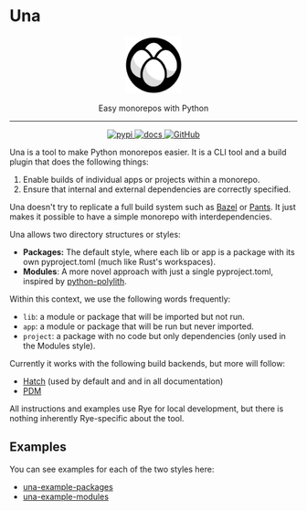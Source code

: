 # Una

<div align="center">
  <img src="assets/logo.svg" width="100">
  <p>Easy monorepos with Python</p>
</div>

----
<div align="center">

<a href="https://pypi.org/project/una/">
<img alt="pypi" src="https://img.shields.io/pypi/v/una.svg?logo=pypi&label=PyPI&logoColor=gold">
</a>
<a href="https://una.rdrn.me/">
<img alt="docs" src="https://img.shields.io/badge/Docs-gray?logo=materialformkdocs&logoColor=white">
</a>
<a href="https://github.com/carderne/una">
<img alt="GitHub" src="https://img.shields.io/badge/GitHub-una-blue?logo=github">
</a>

</div>

Una is a tool to make Python monorepos easier. It is a CLI tool and a build plugin that does the following things:

1. Enable builds of individual apps or projects within a monorepo.
2. Ensure that internal and external dependencies are correctly specified.

Una doesn't try to replicate a full build system such as [Bazel](https://bazel.build/) or [Pants](https://www.pantsbuild.org/). It just makes it possible to have a simple monorepo with interdependencies.

Una allows two directory structures or styles:

- **Packages:** The default style, where each lib or app is a package with its own pyproject.toml (much like Rust's workspaces).
- **Modules**: A more novel approach with just a single pyproject.toml, inspired by [python-polylith](https://github.com/DavidVujic/python-polylith).

Within this context, we use the following words frequently:

- `lib`: a module or package that will be imported but not run.
- `app`: a module or package that will be run but never imported.
- `project`: a package with no code but only dependencies (only used in the Modules style).

Currently it works with the following build backends, but more will follow:

- [Hatch](https://hatch.pypa.io) (used by default and and in all documentation)
- [PDM](https://pdm-project.org/)

All instructions and examples use Rye for local development, but there is nothing inherently Rye-specific about the tool.

## Examples
You can see examples for each of the two styles here:

- [una-example-packages](https://github.com/carderne/una-example-packages)
- [una-example-modules](https://github.com/carderne/una-example-modules)
